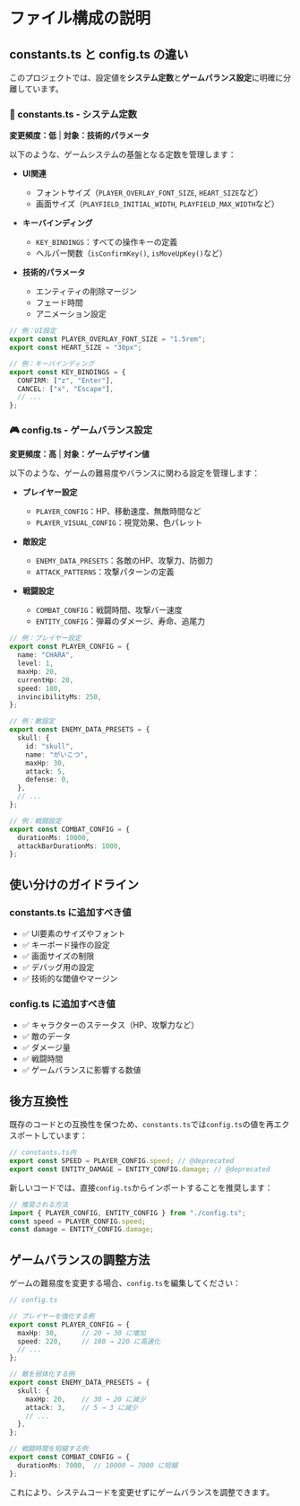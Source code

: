 # ファイル構成の説明

## constants.ts と config.ts の違い

このプロジェクトでは、設定値を**システム定数**と**ゲームバランス設定**に明確に分離しています。

### 📐 constants.ts - システム定数
**変更頻度：低** | **対象：技術的パラメータ**

以下のような、ゲームシステムの基盤となる定数を管理します：

- **UI関連**
  - フォントサイズ（`PLAYER_OVERLAY_FONT_SIZE`, `HEART_SIZE`など）
  - 画面サイズ（`PLAYFIELD_INITIAL_WIDTH`, `PLAYFIELD_MAX_WIDTH`など）
  
- **キーバインディング**
  - `KEY_BINDINGS`：すべての操作キーの定義
  - ヘルパー関数（`isConfirmKey()`, `isMoveUpKey()`など）
  
- **技術的パラメータ**
  - エンティティの削除マージン
  - フェード時間
  - アニメーション設定

```typescript
// 例：UI設定
export const PLAYER_OVERLAY_FONT_SIZE = "1.5rem";
export const HEART_SIZE = "30px";

// 例：キーバインディング
export const KEY_BINDINGS = {
  CONFIRM: ["z", "Enter"],
  CANCEL: ["x", "Escape"],
  // ...
};
```

### 🎮 config.ts - ゲームバランス設定
**変更頻度：高** | **対象：ゲームデザイン値**

以下のような、ゲームの難易度やバランスに関わる設定を管理します：

- **プレイヤー設定**
  - `PLAYER_CONFIG`：HP、移動速度、無敵時間など
  - `PLAYER_VISUAL_CONFIG`：視覚効果、色パレット
  
- **敵設定**
  - `ENEMY_DATA_PRESETS`：各敵のHP、攻撃力、防御力
  - `ATTACK_PATTERNS`：攻撃パターンの定義
  
- **戦闘設定**
  - `COMBAT_CONFIG`：戦闘時間、攻撃バー速度
  - `ENTITY_CONFIG`：弾幕のダメージ、寿命、追尾力

```typescript
// 例：プレイヤー設定
export const PLAYER_CONFIG = {
  name: "CHARA",
  level: 1,
  maxHp: 20,
  currentHp: 20,
  speed: 180,
  invincibilityMs: 250,
};

// 例：敵設定
export const ENEMY_DATA_PRESETS = {
  skull: {
    id: "skull",
    name: "がいこつ",
    maxHp: 30,
    attack: 5,
    defense: 0,
  },
  // ...
};

// 例：戦闘設定
export const COMBAT_CONFIG = {
  durationMs: 10000,
  attackBarDurationMs: 1000,
};
```

## 使い分けのガイドライン

### constants.ts に追加すべき値
- ✅ UI要素のサイズやフォント
- ✅ キーボード操作の設定
- ✅ 画面サイズの制限
- ✅ デバッグ用の設定
- ✅ 技術的な閾値やマージン

### config.ts に追加すべき値
- ✅ キャラクターのステータス（HP、攻撃力など）
- ✅ 敵のデータ
- ✅ ダメージ量
- ✅ 戦闘時間
- ✅ ゲームバランスに影響する数値

## 後方互換性

既存のコードとの互換性を保つため、`constants.ts`では`config.ts`の値を再エクスポートしています：

```typescript
// constants.ts内
export const SPEED = PLAYER_CONFIG.speed; // @deprecated
export const ENTITY_DAMAGE = ENTITY_CONFIG.damage; // @deprecated
```

新しいコードでは、直接`config.ts`からインポートすることを推奨します：

```typescript
// 推奨される方法
import { PLAYER_CONFIG, ENTITY_CONFIG } from "./config.ts";
const speed = PLAYER_CONFIG.speed;
const damage = ENTITY_CONFIG.damage;
```

## ゲームバランスの調整方法

ゲームの難易度を変更する場合、`config.ts`を編集してください：

```typescript
// config.ts

// プレイヤーを強化する例
export const PLAYER_CONFIG = {
  maxHp: 30,      // 20 → 30 に増加
  speed: 220,     // 180 → 220 に高速化
  // ...
};

// 敵を弱体化する例
export const ENEMY_DATA_PRESETS = {
  skull: {
    maxHp: 20,    // 30 → 20 に減少
    attack: 3,    // 5 → 3 に減少
    // ...
  },
};

// 戦闘時間を短縮する例
export const COMBAT_CONFIG = {
  durationMs: 7000,  // 10000 → 7000 に短縮
};
```

これにより、システムコードを変更せずにゲームバランスを調整できます。
